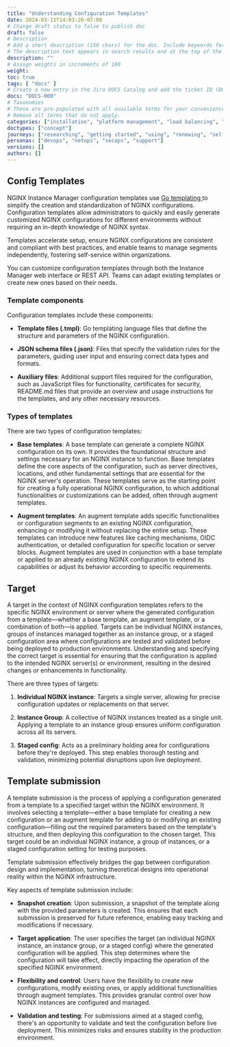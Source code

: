 ```yaml
---
title: "Understanding Configuration Templates"
date: 2024-03-11T14:03:20-07:00
# Change draft status to false to publish doc
draft: false
# Description
# Add a short description (150 chars) for the doc. Include keywords for SEO. 
# The description text appears in search results and at the top of the doc.
description: ""
# Assign weights in increments of 100
weight: 
toc: true
tags: [ "docs" ]
# Create a new entry in the Jira DOCS Catalog and add the ticket ID (DOCS-<number>) below
docs: "DOCS-000"
# Taxonomies
# These are pre-populated with all available terms for your convenience.
# Remove all terms that do not apply.
categories: ["installation", "platform management", "load balancing", "api management", "service mesh", "security", "analytics"]
doctypes: ["concept"]
journeys: ["researching", "getting started", "using", "renewing", "self service"]
personas: ["devops", "netops", "secops", "support"]
versions: []
authors: []
---
```


## Config Templates

NGINX Instance Manager configuration templates use [Go templating <i class="fas fa-external-link-alt"></i>](https://pkg.go.dev/text/template) to simplify the creation and standardization of NGINX configurations. Configuration templates allow administrators to quickly and easily generate customized NGINX configurations for different environments without requiring an in-depth knowledge of NGINX syntax.

Templates accelerate setup, ensure NGINX configurations are consistent and compliant with best practices, and enable teams to manage segments independently, fostering self-service within organizations.

You can customize configuration templates through both the Instance Manager web interface or REST API. Teams can adapt existing templates or create new ones based on their needs.

### Template components

Configuration templates include these components:

- **Template files (.tmpl)**: Go templating language files that define the structure and parameters of the NGINX configuration.
  
- **JSON schema files (.json)**: Files that specify the validation rules for the parameters, guiding user input and ensuring correct data types and formats.

- **Auxiliary files**: Additional support files required for the configuration, such as JavaScript files for functionality, certificates for security, README.md files that provide an overview and usage instructions for the templates, and any other necessary resources.

### Types of templates

There are two types of configuration templates:

- **Base templates**: A base template can generate a complete NGINX configuration on its own. It provides the foundational structure and settings necessary for an NGINX instance to function. Base templates define the core aspects of the configuration, such as server directives, locations, and other fundamental settings that are essential for the NGINX server's operation. These templates serve as the starting point for creating a fully operational NGINX configuration, to which additional functionalities or customizations can be added, often through augment templates.

- **Augment templates**: An augment template adds specific functionalities or configuration segments to an existing NGINX configuration, enhancing or modifying it without replacing the entire setup. These templates can introduce new features like caching mechanisms, OIDC authentication, or detailed configuration for specific location or server blocks. Augment templates are used in conjunction with a base template or applied to an already existing NGINX configuration to extend its capabilities or adjust its behavior according to specific requirements.

## Target

A target in the context of NGINX configuration templates refers to the specific NGINX environment or server where the generated configuration from a template—whether a base template, an augment template, or a combination of both—is applied. Targets can be individual NGINX instances, groups of instances managed together as an instance group, or a staged configuration area where configurations are tested and validated before being deployed to production environments. Understanding and specifying the correct target is essential for ensuring that the configuration is applied to the intended NGINX server(s) or environment, resulting in the desired changes or enhancements in functionality.

There are three types of targets:

1. **Individual NGINX instance**: Targets a single server, allowing for precise configuration updates or replacements on that server.

2. **Instance Group**: A collective of NGINX instances treated as a single unit. Applying a template to an instance group ensures uniform configuration across all its servers.

3. **Staged config**: Acts as a preliminary holding area for configurations before they're deployed. This step enables thorough testing and validation, minimizing potential disruptions upon live deployment.

## Template submission

A template submission is the process of applying a configuration generated from a template to a specified target within the NGINX environment. It involves selecting a template—either a base template for creating a new configuration or an augment template for adding to or modifying an existing configuration—filling out the required parameters based on the template's structure, and then deploying this configuration to the chosen target. This target could be an individual NGINX instance, a group of instances, or a staged configuration setting for testing purposes. 

Template submission effectively bridges the gap between configuration design and implementation, turning theoretical designs into operational reality within the NGINX infrastructure.

Key aspects of template submission include:

- **Snapshot creation**: Upon submission, a snapshot of the template along with the provided parameters is created. This ensures that each submission is preserved for future reference, enabling easy tracking and modifications if necessary.

- **Target application**: The user specifies the target (an individual NGINX instance, an instance group, or a staged config) where the generated configuration will be applied. This step determines where the configuration will take effect, directly impacting the operation of the specified NGINX environment.

- **Flexibility and control**: Users have the flexibility to create new configurations, modify existing ones, or apply additional functionalities through augment templates. This provides granular control over how NGINX instances are configured and managed.

- **Validation and testing**: For submissions aimed at a staged config, there's an opportunity to validate and test the configuration before live deployment. This minimizes risks and ensures stability in the production environment.

